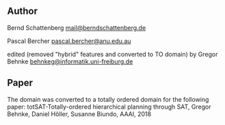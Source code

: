 ## Author
Bernd Schattenberg <mail@berndschattenberg.de>

Pascal Bercher <pascal.bercher@anu.edu.au>

edited (removed "hybrid" features and converted to TO domain) by Gregor Behnke <behnkeg@informatik.uni-freiburg.de>

## Paper

The domain was converted to a totally ordered domain for the following paper:
totSAT-Totally-ordered hierarchical planning through SAT, Gregor Behnke, Daniel Höller, Susanne Biundo, AAAI, 2018
